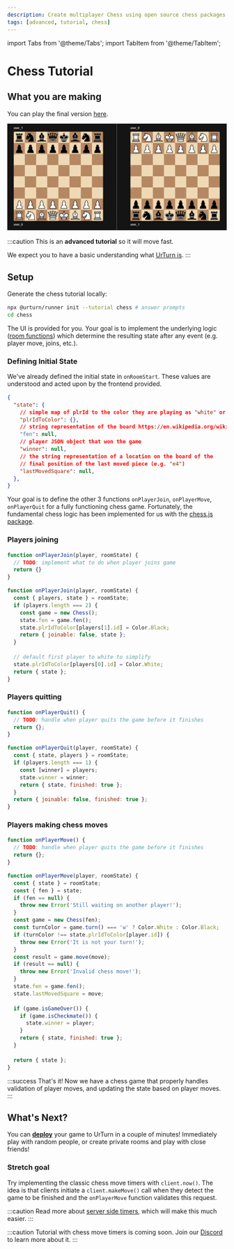 ```yaml
---
description: Create multiplayer Chess using open source chess packages
tags: [advanced, tutorial, chess]
---
```


import Tabs from '@theme/Tabs';
import TabItem from '@theme/TabItem';

# Chess Tutorial

## What you are making

You can play the final version [here](https://www.urturn.app/play/chess).

![Chess Final](final-chess.gif)

:::caution
This is an **advanced tutorial** so it will move fast.

We expect you to have a basic understanding what [UrTurn is](/docs).
:::

## Setup

Generate the chess tutorial locally:

```bash
npx @urturn/runner init --tutorial chess # answer prompts
cd chess
```

The UI is provided for you. Your goal is to implement the underlying logic ([room functions](/docs/API/room-functions)) which determine the resulting state after any event (e.g. player move, joins, etc.).

### Defining Initial State

We've already defined the initial state in `onRoomStart`. These values are understood and acted upon by the frontend provided.

```json
{
  "state": {
    // simple map of plrId to the color they are playing as "white" or "black"
    "plrIdToColor": {},
    // string representation of the board https://en.wikipedia.org/wiki/Forsyth%E2%80%93Edwards_Notation
    "fen": null,
    // player JSON object that won the game
    "winner": null,
    // the string representation of a location on the board of the
    // final position of the last moved piece (e.g. "e4")
    "lastMovedSquare": null,
  },
}
```

Your goal is to define the other 3 functions `onPlayerJoin`, `onPlayerMove`, `onPlayerQuit` for a fully functioning chess game. Fortunately, the fundamental chess logic has been implemented for us with the [chess.js package](https://www.npmjs.com/package/chess.js).

### Players joining

<Tabs>
  <TabItem value="initial" label="TODO" default>

```js title="src/main.js"
function onPlayerJoin(player, roomState) {
  // TODO: implement what to do when player joins game
  return {}
}
```

  </TabItem>
  <TabItem value="solution" label="onPlayerJoin Solution">

```js title="src/main.js"
function onPlayerJoin(player, roomState) {
  const { players, state } = roomState;
  if (players.length === 2) {
    const game = new Chess();
    state.fen = game.fen();
    state.plrIdToColor[players[1].id] = Color.Black;
    return { joinable: false, state };
  }

  // default first player to white to simplify
  state.plrIdToColor[players[0].id] = Color.White;
  return { state };
}
```

  </TabItem>
</Tabs>

### Players quitting

<Tabs>
  <TabItem value="initial" label="TODO" default>

```js title="src/main.js"
function onPlayerQuit() {
  // TODO: handle when player quits the game before it finishes
  return {};
}
```

  </TabItem>
  <TabItem value="solution" label="onPlayerQuit Solution">

```js title="src/main.js"
function onPlayerQuit(player, roomState) {
  const { state, players } = roomState;
  if (players.length === 1) {
    const [winner] = players;
    state.winner = winner;
    return { state, finished: true };
  }
  return { joinable: false, finished: true };
}
```

  </TabItem>
</Tabs>

### Players making chess moves

<Tabs>
  <TabItem value="initial" label="TODO" default>

```js title="src/main.js"
function onPlayerMove() {
  // TODO: handle when player quits the game before it finishes
  return {};
}
```

  </TabItem>
  <TabItem value="solution" label="onPlayerMove Solution">

```js title="src/main.js"
function onPlayerMove(player, roomState) {
  const { state } = roomState;
  const { fen } = state;
  if (fen == null) {
    throw new Error('Still waiting on another player!');
  }
  const game = new Chess(fen);
  const turnColor = game.turn() === 'w' ? Color.White : Color.Black;
  if (turnColor !== state.plrIdToColor[player.id]) {
    throw new Error('It is not your turn!');
  }
  const result = game.move(move);
  if (result == null) {
    throw new Error('Invalid chess move!');
  }
  state.fen = game.fen();
  state.lastMovedSquare = move;

  if (game.isGameOver()) {
    if (game.isCheckmate()) {
      state.winner = player;
    }
    return { state, finished: true };
  }

  return { state };
}
```

  </TabItem>
</Tabs>

:::success
That's it! Now we have a chess game that properly handles validation of player moves, and updating the state based on player moves.
:::

## What's Next?

You can [**deploy**](/docs/Getting-Started/deploying-your-game) your game to UrTurn in a couple of minutes! Immediately play with random people, or create private rooms and play with close friends!

### Stretch goal

Try implementing the classic chess move timers with `client.now()`. The idea is that clients initiate a `client.makeMove()` call when they detect the game to be finished and the `onPlayerMove` function validates this request.

:::caution
Read more about [server side timers](/docs/Advanced/timer-triggers), which will make this much easier.
:::

:::caution
Tutorial with chess move timers is coming soon. Join our [Discord](https://discord.gg/myWacjdb5S) to learn more about it.
:::
